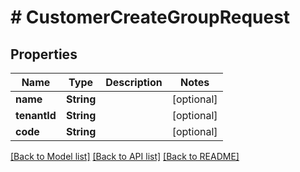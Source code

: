 # # CustomerCreateGroupRequest


## Properties 


Name | Type | Description | Notes
------------ | ------------- | ------------- | -------------
**name**| **String** |   | [optional]
**tenantId**| **String** |   | [optional]
**code**| **String** |   | [optional]


[[Back to Model list]](../../README.md#models) [[Back to API list]](../../README.md#endpoints) [[Back to README]](../../README.md)

